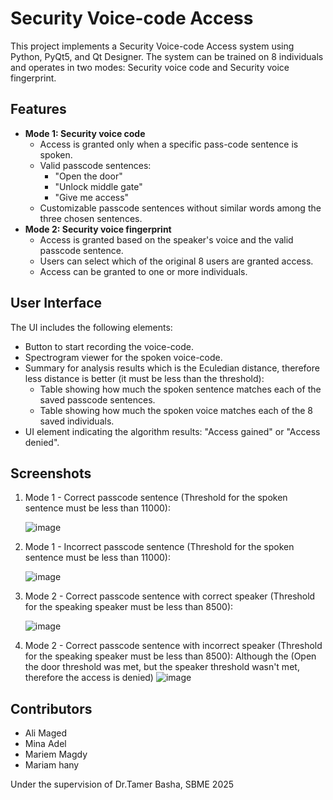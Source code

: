 # Security Voice-code Access

This project implements a Security Voice-code Access system using Python, PyQt5, and Qt Designer. The system can be trained on 8 individuals and operates in two modes: Security voice code and Security voice fingerprint.

## Features

- **Mode 1: Security voice code**
  - Access is granted only when a specific pass-code sentence is spoken.
  - Valid passcode sentences:
    - "Open the door"
    - "Unlock middle gate"
    - "Give me access"
  - Customizable passcode sentences without similar words among the three chosen sentences.
- **Mode 2: Security voice fingerprint**
  - Access is granted based on the speaker's voice and the valid passcode sentence.
  - Users can select which of the original 8 users are granted access.
  - Access can be granted to one or more individuals.

## User Interface

The UI includes the following elements:
- Button to start recording the voice-code.
- Spectrogram viewer for the spoken voice-code.
- Summary for analysis results which is the Eculedian distance, therefore less distance is better (it must be less than the threshold):
  - Table showing how much the spoken sentence matches each of the saved passcode sentences.
  - Table showing how much the spoken voice matches each of the 8 saved individuals.
- UI element indicating the algorithm results: "Access gained" or "Access denied".

## Screenshots

1. Mode 1 - Correct passcode sentence (Threshold for the spoken sentence must be less than 11000):
   
   ![image](https://github.com/alimaged10/Voice-Security-Access-System/assets/115377600/089d197a-586b-4da0-99f6-81aa7a8b9db6)

2. Mode 1 - Incorrect passcode sentence (Threshold for the spoken sentence must be less than 11000):
   
   ![image](https://github.com/alimaged10/Voice-Security-Access-System/assets/115377600/16750b58-8b4e-4228-ba59-c6517d60ab33)

3. Mode 2 - Correct passcode sentence with correct speaker (Threshold for the speaking speaker must be less than 8500):
   
   ![image](https://github.com/alimaged10/Voice-Security-Access-System/assets/115377600/28edc5c9-81fb-4612-ab47-383d587deb24)

4. Mode 2 - Correct passcode sentence with incorrect speaker (Threshold for the speaking speaker must be less than 8500):
   Although the (Open the door threshold was met, but the speaker threshold wasn't met, therefore the access is denied)
   ![image](https://github.com/alimaged10/Voice-Security-Access-System/assets/115377600/ca4a6b52-2ae9-4908-90cf-e1d7cb095be0)


## Contributors

- Ali Maged
- Mina Adel
- Mariem Magdy
- Mariam hany

Under the supervision of Dr.Tamer Basha, SBME 2025
